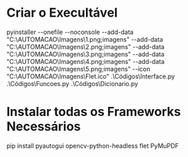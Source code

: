 # Criar o Execultável
pyinstaller --onefile --noconsole 
--add-data "C:\AUTOMACAO\Imagens\1.png;imagens" 
--add-data "C:\AUTOMACAO\Imagens\2.png;imagens" 
--add-data "C:\AUTOMACAO\Imagens\3.png;imagens" 
--add-data "C:\AUTOMACAO\Imagens\4.png;imagens" 
--add-data "C:\AUTOMACAO\Imagens\5.png;imagens" 
--icon "C:\AUTOMACAO\Imagens\Flet.ico" 
.\Códigos\Interface.py .\Códigos\Funcoes.py .\Códigos\Dicionario.py

# Instalar todas os Frameworks Necessários
pip install pyautogui opencv-python-headless flet PyMuPDF 
